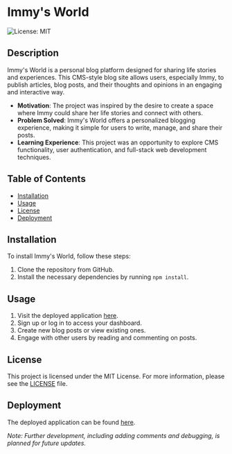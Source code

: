 # Immy's World

![License: MIT](https://img.shields.io/badge/License-MIT-yellow.svg)

## Description
Immy's World is a personal blog platform designed for sharing life stories and experiences. This CMS-style blog site allows users, especially Immy, to publish articles, blog posts, and their thoughts and opinions in an engaging and interactive way.

- **Motivation**: The project was inspired by the desire to create a space where Immy could share her life stories and connect with others.
- **Problem Solved**: Immy's World offers a personalized blogging experience, making it simple for users to write, manage, and share their posts.
- **Learning Experience**: This project was an opportunity to explore CMS functionality, user authentication, and full-stack web development techniques.

## Table of Contents
- [Installation](#installation)
- [Usage](#usage)
- [License](#license)
- [Deployment](#deployment)

## Installation
To install Immy's World, follow these steps:
1. Clone the repository from GitHub.
2. Install the necessary dependencies by running `npm install`.

## Usage
1. Visit the deployed application [here](https://aqueous-woodland-66989-529fcace99d9.herokuapp.com/).
2. Sign up or log in to access your dashboard.
3. Create new blog posts or view existing ones.
4. Engage with other users by reading and commenting on posts.

## License
This project is licensed under the MIT License. For more information, please see the [LICENSE](LICENSE) file.

## Deployment
The deployed application can be found [here](https://aqueous-woodland-66989-529fcace99d9.herokuapp.com/).

_Note: Further development, including adding comments and debugging, is planned for future updates._
